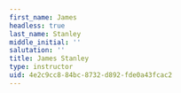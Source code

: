 ```yaml
---
first_name: James
headless: true
last_name: Stanley
middle_initial: ''
salutation: ''
title: James Stanley
type: instructor
uid: 4e2c9cc8-84bc-8732-d892-fde0a43fcac2
---
```

